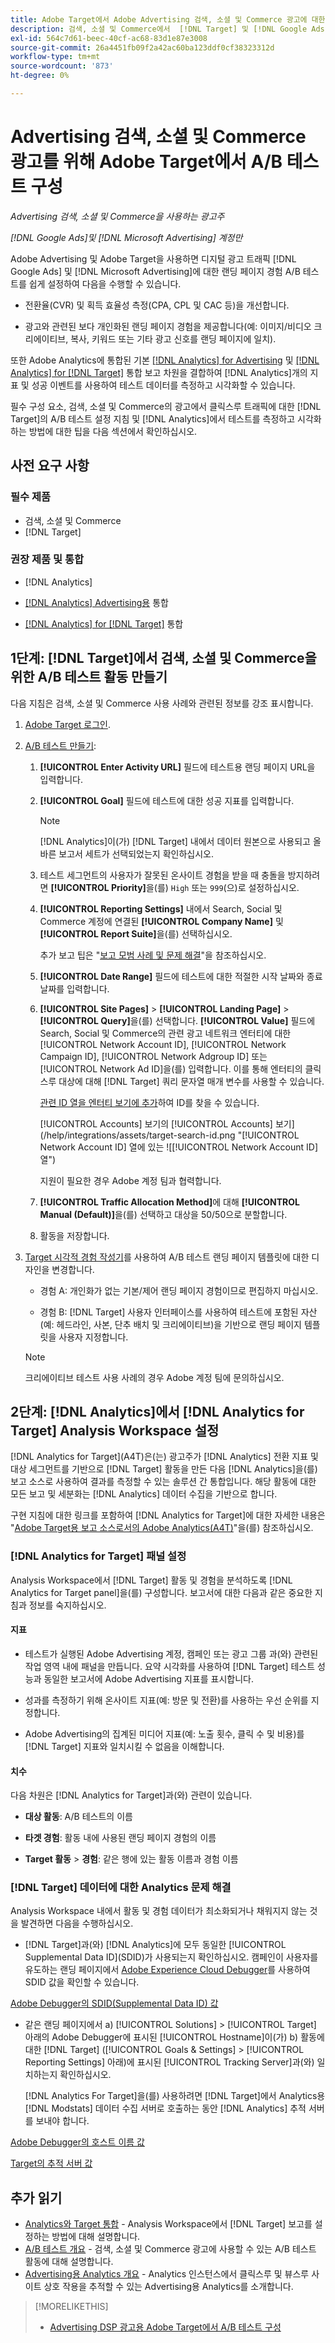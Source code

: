 ```yaml
---
title: Adobe Target에서 Adobe Advertising 검색, 소셜 및 Commerce 광고에 대한 A/B 테스트 구성
description: 검색, 소셜 및 Commerce에서  [!DNL Target] 및 [!DNL Google Ads] 광고에 대한 [!DNL Microsoft Advertising] 에서 A/B 테스트를 설정하는 방법에 대해 알아봅니다.
exl-id: 564c7d61-beec-40cf-ac68-83d1e87e3008
source-git-commit: 26a4451fb09f2a42ac60ba123ddf0cf38323312d
workflow-type: tm+mt
source-wordcount: '873'
ht-degree: 0%

---
```


# Advertising 검색, 소셜 및 Commerce 광고를 위해 Adobe Target에서 A/B 테스트 구성

*Advertising 검색, 소셜 및 Commerce을 사용하는 광고주*

*[!DNL Google Ads]및 [!DNL Microsoft Advertising] 계정만*

Adobe Advertising 및 Adobe Target을 사용하면 디지털 광고 트래픽 [!DNL Google Ads] 및 [!DNL Microsoft Advertising]에 대한 랜딩 페이지 경험 A/B 테스트를 쉽게 설정하여 다음을 수행할 수 있습니다.

* 전환율(CVR) 및 획득 효율성 측정(CPA, CPL 및 CAC 등)을 개선합니다.

* 광고와 관련된 보다 개인화된 랜딩 페이지 경험을 제공합니다(예: 이미지/비디오 크리에이티브, 복사, 키워드 또는 기타 광고 신호를 랜딩 페이지에 일치).

또한 Adobe Analytics에 통합된 기본 [[!DNL Analytics] for Advertising](/help/integrations/analytics/overview.md) 및 [[!DNL Analytics] for [!DNL Target]](https://experienceleague.adobe.com/docs/target/using/integrate/a4t/a4t.html) 통합 보고 차원을 결합하여 [!DNL Analytics]개의 지표 및 성공 이벤트를 사용하여 테스트 데이터를 측정하고 시각화할 수 있습니다.

필수 구성 요소, 검색, 소셜 및 Commerce의 광고에서 클릭스루 트래픽에 대한 [!DNL Target]의 A/B 테스트 설정 지침 및 [!DNL Analytics]에서 테스트를 측정하고 시각화하는 방법에 대한 팁을 다음 섹션에서 확인하십시오.

## 사전 요구 사항

### 필수 제품

* 검색, 소셜 및 Commerce
* [!DNL Target]

### 권장 제품 및 통합

* [!DNL Analytics]

* [[!DNL Analytics] Advertising용](/help/integrations/analytics/overview.md) 통합<!-- necessary for testing view-throughs, which most advertisers want to do -->

* [[!DNL Analytics] for [!DNL Target]](https://experienceleague.adobe.com/docs/target/using/integrate/a4t/a4t.html) 통합

## 1단계: [!DNL Target]에서 검색, 소셜 및 Commerce을 위한 A/B 테스트 활동 만들기

다음 지침은 검색, 소셜 및 Commerce 사용 사례와 관련된 정보를 강조 표시합니다.

1. [Adobe Target 로그인](https://experienceleague.adobe.com/docs/target/using/introduction/target-access-from-mac.html).

1. [A/B 테스트 만들기](https://experienceleague.adobe.com/docs/target/using/activities/abtest/create/test-create-ab.html):

   1. **[!UICONTROL Enter Activity URL]** 필드에 테스트용 랜딩 페이지 URL을 입력합니다.

   1. **[!UICONTROL Goal]** 필드에 테스트에 대한 성공 지표를 입력합니다.

      >[!NOTE]
      >
      >[!DNL Analytics]이(가) [!DNL Target] 내에서 데이터 원본으로 사용되고 올바른 보고서 세트가 선택되었는지 확인하십시오.

   1. 테스트 세그먼트의 사용자가 잘못된 온사이트 경험을 받을 때 충돌을 방지하려면 **[!UICONTROL Priority]**&#x200B;을(를) `High` 또는 `999`(으)로 설정하십시오.


   1. **[!UICONTROL Reporting Settings]** 내에서 Search, Social 및 Commerce 계정에 연결된 **[!UICONTROL Company Name]** 및 **[!UICONTROL Report Suite]**&#x200B;을(를) 선택하십시오.

      추가 보고 팁은 &quot;[보고 모범 사례 및 문제 해결](https://experienceleague.adobe.com/docs/analytics/analyze/reports-analytics/report-troubleshooting.html)&quot;을 참조하십시오.

   1. **[!UICONTROL Date Range]** 필드에 테스트에 대한 적절한 시작 날짜와 종료 날짜를 입력합니다.

   1. **[!UICONTROL Site Pages]** > **[!UICONTROL Landing Page]** > **[!UICONTROL Query]**&#x200B;을(를) 선택합니다. **[!UICONTROL Value]** 필드에 Search, Social 및 Commerce의 관련 광고 네트워크 엔터티에 대한 [!UICONTROL Network Account ID], [!UICONTROL Network Campaign ID], [!UICONTROL Network Adgroup ID] 또는 [!UICONTROL Network Ad ID]을(를) 입력합니다. 이를 통해 엔터티의 클릭스루 대상에 대해 [!DNL Target] 쿼리 문자열 매개 변수를 사용할 수 있습니다.

      [관련 ID 열을 엔터티 보기에 추가](/help/search-social-commerce/common-tasks/data-views/custom-default-views-manage.md)하여 ID를 찾을 수 있습니다.

      [!UICONTROL Accounts] 보기의 [!UICONTROL Accounts] 보기](/help/integrations/assets/target-search-id.png "[!UICONTROL Network Account ID] 열에 있는 ![[!UICONTROL Network Account ID] 열")

      지원이 필요한 경우 Adobe 계정 팀과 협력합니다.

   1. **[!UICONTROL Traffic Allocation Method]**&#x200B;에 대해 **[!UICONTROL Manual (Default)]**&#x200B;을(를) 선택하고 대상을 50/50으로 분할합니다.

   1. 활동을 저장합니다.

1. [Target 시각적 경험 작성기](https://experienceleague.adobe.com/docs/target/using/activities/abtest/create/test-create-ab.html)를 사용하여 A/B 테스트 랜딩 페이지 템플릿에 대한 디자인을 변경합니다.

   * 경험 A: 개인화가 없는 기본/제어 랜딩 페이지 경험이므로 편집하지 마십시오.

   * 경험 B: [!DNL Target] 사용자 인터페이스를 사용하여 테스트에 포함된 자산(예: 헤드라인, 사본, 단추 배치 및 크리에이티브)을 기반으로 랜딩 페이지 템플릿을 사용자 지정합니다.

   >[!NOTE]
   >
   >크리에이티브 테스트 사용 사례의 경우 Adobe 계정 팀에 문의하십시오.

## 2단계: [!DNL Analytics]에서 [!DNL Analytics for Target] Analysis Workspace 설정

[!DNL Analytics for Target]&#x200B;(A4T)은(는) 광고주가 [!DNL Analytics] 전환 지표 및 대상 세그먼트를 기반으로 [!DNL Target] 활동을 만든 다음 [!DNL Analytics]을(를) 보고 소스로 사용하여 결과를 측정할 수 있는 솔루션 간 통합입니다. 해당 활동에 대한 모든 보고 및 세분화는 [!DNL Analytics] 데이터 수집을 기반으로 합니다.

구현 지침에 대한 링크를 포함하여 [!DNL Analytics for Target]에 대한 자세한 내용은 &quot;[Adobe Target용 보고 소스로서의 Adobe Analytics(A4T)](https://experienceleague.adobe.com/docs/target/using/integrate/a4t/a4t.html)&quot;을(를) 참조하십시오.

### [!DNL Analytics for Target] 패널 설정

Analysis Workspace에서 [!DNL Target] 활동 및 경험을 분석하도록 [!DNL Analytics for Target panel]을(를) 구성합니다. 보고서에 대한 다음과 같은 중요한 지침과 정보를 숙지하십시오.

#### 지표

* 테스트가 실행된 Adobe Advertising 계정, 캠페인 또는 광고 그룹 <!-- only applicable entities? -->과(와) 관련된 작업 영역 내에 패널을 만듭니다. 요약 시각화를 사용하여 [!DNL Target] 테스트 성능과 동일한 보고서에 Adobe Advertising 지표를 표시합니다.

* 성과를 측정하기 위해 온사이트 지표(예: 방문 및 전환)를 사용하는 우선 순위를 지정합니다.

* Adobe Advertising의 집계된 미디어 지표(예: 노출 횟수, 클릭 수 및 비용)를 [!DNL Target] 지표와 일치시킬 수 없음을 이해합니다.

#### 치수

다음 차원은 [!DNL Analytics for Target]과(와) 관련이 있습니다.

* **대상 활동**: A/B 테스트의 이름

* **타겟 경험**: 활동 내에 사용된 랜딩 페이지 경험의 이름

* **Target 활동** > **경험**: 같은 행에 있는 활동 이름과 경험 이름

### [!DNL Target] 데이터에 대한 Analytics 문제 해결

Analysis Workspace 내에서 활동 및 경험 데이터가 최소화되거나 채워지지 않는 것을 발견하면 다음을 수행하십시오.

* [!DNL Target]과(와) [!DNL Analytics]에 모두 동일한 [!UICONTROL Supplemental Data ID]&#x200B;(SDID)가 사용되는지 확인하십시오. 캠페인이 사용자를 유도하는 랜딩 페이지에서 [Adobe Experience Cloud Debugger](https://experienceleague.adobe.com/docs/target-learn/tutorials/troubleshooting/troubleshoot-with-the-experience-cloud-debugger.html)를 사용하여 SDID 값을 확인할 수 있습니다.

[Adobe Debugger의 SDID(Supplemental Data ID) 값](/help/integrations/assets/target-troubleshooting-sdid.png)

* 같은 랜딩 페이지에서 a) [!UICONTROL Solutions] > [!UICONTROL Target] 아래의 Adobe Debugger에 표시된 [!UICONTROL Hostname]이(가) b) 활동에 대한 [!DNL Target] ([!UICONTROL Goals & Settings] > [!UICONTROL Reporting Settings] 아래)에 표시된 [!UICONTROL Tracking Server]과(와) 일치하는지 확인하십시오.

  [!DNL Analytics For Target]을(를) 사용하려면 [!DNL Target]에서 Analytics용 [!DNL Modstats] 데이터 수집 서버로 호출하는 동안 [!DNL Analytics] 추적 서버를 보내야 합니다.<!-- just "to Analytics?"-->

[Adobe Debugger의 호스트 이름 값](/help/integrations/assets/target-troubleshooting-hostname.png)

[Target의 추적 서버 값](/help/integrations/assets/target-troubleshooting-tracking-server.png)

## 추가 읽기

* [Analytics와 Target 통합](https://experienceleague.adobe.com/docs/target-learn/tutorials/integrations/3.2-target-analytics.html) - Analysis Workspace에서 [!DNL Target] 보고를 설정하는 방법에 대해 설명합니다.
* [A/B 테스트 개요](https://experienceleague.adobe.com/docs/target/using/activities/abtest/test-ab.html) - 검색, 소셜 및 Commerce 광고에 사용할 수 있는 A/B 테스트 활동에 대해 설명합니다.
* [Advertising용 Analytics 개요](/help/integrations/analytics/overview.md) - Analytics 인스턴스에서 클릭스루 및 뷰스루 사이트 상호 작용을 추적할 수 있는 Advertising용 Analytics를 소개합니다.

>[!MORELIKETHIS]
>
>* [Advertising DSP 광고용 Adobe Target에서 A/B 테스트 구성](ab-tests-dsp.md)
